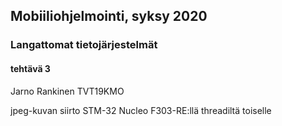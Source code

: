 ## Mobiiliohjelmointi, syksy 2020
### Langattomat tietojärjestelmät
#### tehtävä 3
Jarno Rankinen TVT19KMO

jpeg-kuvan siirto STM-32 Nucleo F303-RE:llä threadiltä toiselle
